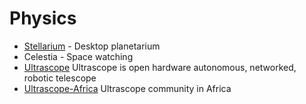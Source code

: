 Physics
=======

- [Stellarium](http://www.stellarium.org) - Desktop planetarium
- Celestia - Space watching
- [Ultrascope](http://www.openspaceagency.com/ultrascope) Ultrascope is open hardware autonomous, networked, robotic telescope
- [Ultrascope-Africa](http://www.ultrascopeafrica.org) Ultrascope community in Africa
